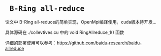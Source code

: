 # ` B-Ring all-reduce`

论文中 B-Ring all-reduce的简单实现，OpenMpi编译使用，cuda版本待开发...


具体源码在 ./collevtives.cu 中的 void RingAllreduce_1() 函数

详细的部署使用可以参考：https://github.com/baidu-research/baidu-allreduce

